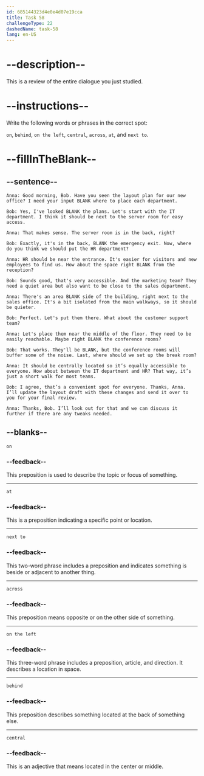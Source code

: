 ```yaml
---
id: 685144323d4e0e4d07e19cca
title: Task 58
challengeType: 22
dashedName: task-58
lang: en-US
---
```


<!-- REVIEW -->

# --description--

This is a review of the entire dialogue you just studied.

# --instructions--

Write the following words or phrases in the correct spot: 

`on`, `behind`, `on the left`, `central`, `across`, `at`, and `next to`.

# --fillInTheBlank--

## --sentence--

`Anna: Good morning, Bob. Have you seen the layout plan for our new office? I need your input BLANK where to place each department.`

`Bob: Yes, I've looked BLANK the plans. Let's start with the IT department. I think it should be next to the server room for easy access.`

`Anna: That makes sense. The server room is in the back, right?`

`Bob: Exactly, it's in the back, BLANK the emergency exit. Now, where do you think we should put the HR department?`

`Anna: HR should be near the entrance. It's easier for visitors and new employees to find us. How about the space right BLANK from the reception?`

`Bob: Sounds good, that's very accessible. And the marketing team? They need a quiet area but also want to be close to the sales department.`

`Anna: There's an area BLANK side of the building, right next to the sales office. It's a bit isolated from the main walkways, so it should be quieter.`

`Bob: Perfect. Let's put them there. What about the customer support team?`

`Anna: Let's place them near the middle of the floor. They need to be easily reachable. Maybe right BLANK the conference rooms?`

`Bob: That works. They'll be BLANK, but the conference rooms will buffer some of the noise. Last, where should we set up the break room?`

`Anna: It should be centrally located so it’s equally accessible to everyone. How about between the IT department and HR? That way, it’s just a short walk for most teams.`

`Bob: I agree, that’s a convenient spot for everyone. Thanks, Anna. I’ll update the layout draft with these changes and send it over to you for your final review.`

`Anna: Thanks, Bob. I’ll look out for that and we can discuss it further if there are any tweaks needed.`


## --blanks--

`on`

### --feedback--

This preposition is used to describe the topic or focus of something.

---

`at`

### --feedback--

This is a preposition indicating a specific point or location.

---

`next to`

### --feedback--

This two-word phrase includes a preposition and indicates something is beside or adjacent to another thing.

---

`across`

### --feedback--

This preposition means opposite or on the other side of something.

---

`on the left`

### --feedback--

This three-word phrase includes a preposition, article, and direction. It describes a location in space.

---

`behind`

### --feedback--

This preposition describes something located at the back of something else.

---

`central`

### --feedback--

This is an adjective that means located in the center or middle.
